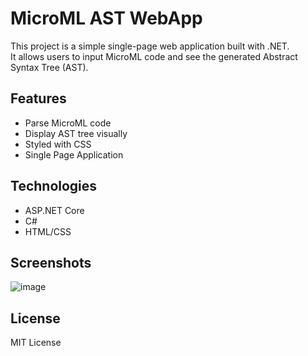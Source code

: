 # MicroML AST WebApp

This project is a simple single-page web application built with .NET.  
It allows users to input MicroML code and see the generated Abstract Syntax Tree (AST).

## Features
- Parse MicroML code
- Display AST tree visually
- Styled with CSS
- Single Page Application

## Technologies
- ASP.NET Core
- C#
- HTML/CSS

## Screenshots
![image](https://github.com/user-attachments/assets/2ffde90f-eab6-45f1-b53c-4677cb475aa0)


## License
MIT License
